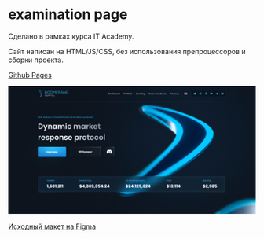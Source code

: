 # examination page #

Сделано в рамках курса IT Academy.

Сайт написан на HTML/JS/CSS, без использования препроцессоров и сборки проекта.

[Github Pages](https://m12d15.github.io/examinationpage/)

![Скриншот сайта](readme_img.png)


[Исходный макет на Figma](https://www.figma.com/file/zwA1MCAOGrzgQv17rhjaLU/%D0%BA%D1%80%D0%B8%D0%BF%D1%82%D0%BE%D1%84%D0%BE%D0%BD%D0%B4?type=design&node-id=8-60&mode=design&t=FXmvcpgztEIs35j6-0)
